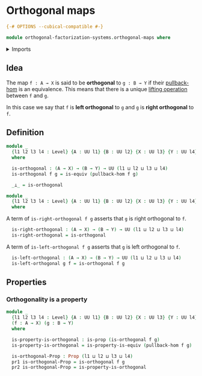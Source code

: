 # Orthogonal maps

```agda
{-# OPTIONS --cubical-compatible #-}

module orthogonal-factorization-systems.orthogonal-maps where
```

<details><summary>Imports</summary>

```agda
open import foundation.dependent-pair-types
open import foundation.equivalences
open import foundation.propositions
open import foundation.universe-levels

open import orthogonal-factorization-systems.pullback-hom
```

</details>

## Idea

The map `f : A → X` is said to be **orthogonal** to `g : B → Y` if their
[pullback-hom](orthogonal-factorization-systems.pullback-hom.md) is an
equivalence. This means that there is a unique
[lifting operation](orthogonal-factorization-systems.lifting-operations.md)
between `f` and `g`.

In this case we say that `f` is **left orthogonal** to `g` and `g` is **right
orthogonal** to `f`.

## Definition

```agda
module _
  {l1 l2 l3 l4 : Level} {A : UU l1} {B : UU l2} {X : UU l3} {Y : UU l4}
  where

  is-orthogonal : (A → X) → (B → Y) → UU (l1 ⊔ l2 ⊔ l3 ⊔ l4)
  is-orthogonal f g = is-equiv (pullback-hom f g)

  _⊥_ = is-orthogonal

module _
  {l1 l2 l3 l4 : Level} {A : UU l1} {B : UU l2} {X : UU l3} {Y : UU l4}
  where
```

A term of `is-right-orthogonal f g` asserts that `g` is right orthogonal to `f`.

```agda
  is-right-orthogonal : (A → X) → (B → Y) → UU (l1 ⊔ l2 ⊔ l3 ⊔ l4)
  is-right-orthogonal = is-orthogonal
```

A term of `is-left-orthogonal f g` asserts that `g` is left orthogonal to `f`.

```agda
  is-left-orthogonal : (A → X) → (B → Y) → UU (l1 ⊔ l2 ⊔ l3 ⊔ l4)
  is-left-orthogonal g f = is-orthogonal f g
```

## Properties

### Orthogonality is a property

```agda
module _
  {l1 l2 l3 l4 : Level} {A : UU l1} {B : UU l2} {X : UU l3} {Y : UU l4}
  (f : A → X) (g : B → Y)
  where

  is-property-is-orthogonal : is-prop (is-orthogonal f g)
  is-property-is-orthogonal = is-property-is-equiv (pullback-hom f g)

  is-orthogonal-Prop : Prop (l1 ⊔ l2 ⊔ l3 ⊔ l4)
  pr1 is-orthogonal-Prop = is-orthogonal f g
  pr2 is-orthogonal-Prop = is-property-is-orthogonal
```
